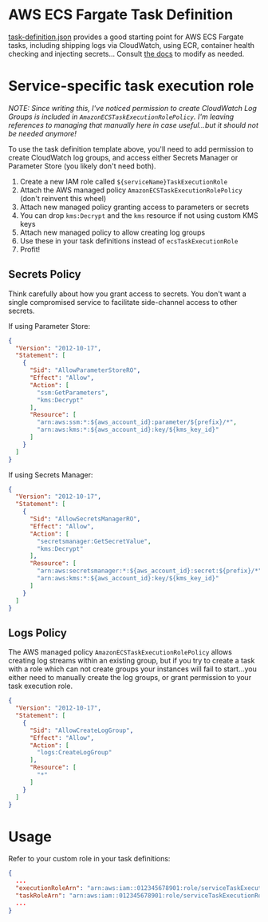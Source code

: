 # AWS ECS Fargate Task Definition

[task-definition.json](https://gitlab.com/deadlysyn/node-aws-ecs/-/raw/master/ecs/task-definition.json) provides
a good starting point for AWS ECS Fargate tasks, including shipping logs via CloudWatch, using ECR, container
health checking and injecting secrets... Consult
[the docs](https://docs.aws.amazon.com/AmazonECS/latest/developerguide/task_definition_parameters.html) to modify as needed.

# Service-specific task execution role

*NOTE: Since writing this, I've noticed permission to create CloudWatch Log Groups
is included in `AmazonECSTaskExecutionRolePolicy`. I'm leaving references to managing
that manually here in case useful...but it should not be needed anymore!*

To use the task definition template above, you'll need to add permission to create CloudWatch log groups,
and access either Secrets Manager or Parameter Store (you likely don't need both).

1. Create a new IAM role called `${serviceName}TaskExecutionRole`
2. Attach the AWS managed policy `AmazonECSTaskExecutionRolePolicy` (don't reinvent this wheel)
3. Attach new managed policy granting access to parameters or secrets
5. You can drop `kms:Decrypt` and the `kms` resource if not using custom KMS keys
4. Attach new managed policy to allow creating log groups
6. Use these in your task definitions instead of `ecsTaskExecutionRole`
7. Profit!

## Secrets Policy

Think carefully about how you grant access to secrets. You don't want a single compromised service to facilitate
side-channel access to other secrets.

If using Parameter Store:

```json
{
  "Version": "2012-10-17",
  "Statement": [
    {
      "Sid": "AllowParameterStoreRO",
      "Effect": "Allow",
      "Action": [
        "ssm:GetParameters",
        "kms:Decrypt"
      ],
      "Resource": [
        "arn:aws:ssm:*:${aws_account_id}:parameter/${prefix}/*",
        "arn:aws:kms:*:${aws_account_id}:key/${kms_key_id}"
      ]
    }
  ]
}
```

If using Secrets Manager:

```json
{
  "Version": "2012-10-17",
  "Statement": [
    {
      "Sid": "AllowSecretsManagerRO",
      "Effect": "Allow",
      "Action": [
        "secretsmanager:GetSecretValue",
        "kms:Decrypt"
      ],
      "Resource": [
        "arn:aws:secretsmanager:*:${aws_account_id}:secret:${prefix}/*",
        "arn:aws:kms:*:${aws_account_id}:key/${kms_key_id}"
      ]
    }
  ]
}
```

## Logs Policy

The AWS managed policy `AmazonECSTaskExecutionRolePolicy` allows creating log streams within an existing group,
but if you try to create a task with a role which can not create groups your instances will fail to start...you
either need to manually create the log groups, or grant permission to your task execution role.

```json
{
  "Version": "2012-10-17",
  "Statement": [
    {
      "Sid": "AllowCreateLogGroup",
      "Effect": "Allow",
      "Action": [
        "logs:CreateLogGroup"
      ],
      "Resource": [
        "*"
      ]
    }
  ]
}
```

# Usage

Refer to your custom role in your task definitions:

```json
{
  ...
  "executionRoleArn": "arn:aws:iam::012345678901:role/serviceTaskExecutionRole",
  "taskRoleArn": "arn:aws:iam::012345678901:role/serviceTaskExecutionRole",
  ...
}
```

